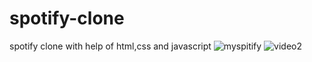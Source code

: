 # spotify-clone
spotify clone with help of html,css and javascript
![myspitify](https://user-images.githubusercontent.com/83516020/155843345-651165e3-6b84-4352-a6e8-2d2440ae61a1.png)
![video2](https://user-images.githubusercontent.com/83516020/155843490-b8b27f8b-d15c-4756-b1fa-7fab2f82ddfe.gif)




